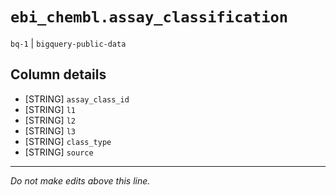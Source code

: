 # `ebi_chembl.assay_classification`
`bq-1` | `bigquery-public-data`

## Column details
* [STRING]    `assay_class_id`
* [STRING]    `l1`
* [STRING]    `l2`
* [STRING]    `l3`
* [STRING]    `class_type`
* [STRING]    `source`

-------------------------------------------------------------------------------
*Do not make edits above this line.*
